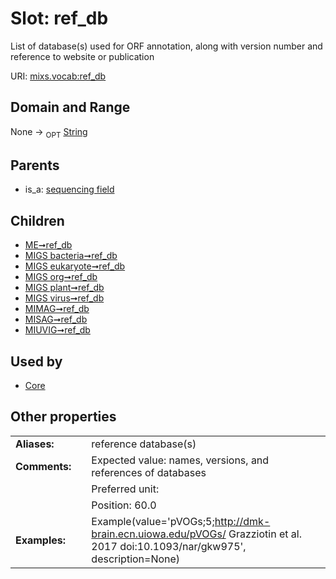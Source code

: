 
# Slot: ref_db


List of database(s) used for ORF annotation, along with version number and reference to website or publication

URI: [mixs.vocab:ref_db](https://w3id.org/mixs/vocab/ref_db)


## Domain and Range

None ->  <sub>OPT</sub> [String](types/String.md)

## Parents

 *  is_a: [sequencing field](sequencing_field.md)

## Children

 *  [ME➞ref_db](ME_ref_db.md)
 *  [MIGS bacteria➞ref_db](MIGS_bacteria_ref_db.md)
 *  [MIGS eukaryote➞ref_db](MIGS_eukaryote_ref_db.md)
 *  [MIGS org➞ref_db](MIGS_org_ref_db.md)
 *  [MIGS plant➞ref_db](MIGS_plant_ref_db.md)
 *  [MIGS virus➞ref_db](MIGS_virus_ref_db.md)
 *  [MIMAG➞ref_db](MIMAG_ref_db.md)
 *  [MISAG➞ref_db](MISAG_ref_db.md)
 *  [MIUVIG➞ref_db](MIUVIG_ref_db.md)

## Used by

 * [Core](Core.md)

## Other properties

|  |  |  |
| --- | --- | --- |
| **Aliases:** | | reference database(s) |
| **Comments:** | | Expected value: names, versions, and references of databases |
|  | | Preferred unit:  |
|  | | Position: 60.0 |
| **Examples:** | | Example(value='pVOGs;5;http://dmk-brain.ecn.uiowa.edu/pVOGs/ Grazziotin et al. 2017 doi:10.1093/nar/gkw975', description=None) |

